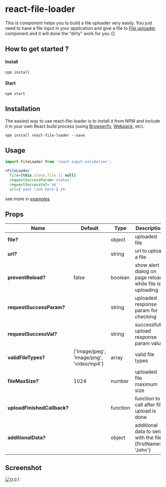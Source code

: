 # react-file-loader
This is component helps you to build a file uploader very easily.
You just need to have a file input in your application and give a file to [File uploader](https://github.com/Ggayane/react-file-loader) component and it will done the "dirty" work for you :smirk:

## How to get started ?

#### Install
```
npm install
```
#### Start
```
npm start
```

## Installation

The easiest way to use react-file-loader is to install it from NPM and include it in your own React build process (using [Browserify](http://browserify.org), [Webpack](http://webpack.github.io/), etc).

```
npm install react-file-loader --save
```

## Usage

```jsx
import FileLoader from 'react-input-validation';

<FileLoader
  file={this.state.file || null}
  requestSuccessParam='status'
  requestSuccessVal='ok'
  url={'your link here'} />
```
see more in [examples](https://github.com/Ggayane/react-file-loader/tree/master/examples)

## Props

| Name | Default | Type | Description |
|------|---------|------|-------------|
| **file?** | | object | uploaded file |
| **url?** | | string | url to upload a file |
| **preventReload?** | false | boolean | show alert dialog on page reload while file is uploading |
| **requestSuccessParam?** | | string | uploaded response param for checking |
| **requestSuccessVal?** | | string | successfully upload response param value  |
| **validFileTypes?** | ['image/jpeg', 'image/png', 'video/mp4'] | array | valid file types |
| **fileMaxSize?** | 1024 | number | uploaded file maximum size |
| **uploadFinishedCallback?** | | function | function to call after file upload is done |
| **additionalData?** | | object | additional data to send with the file: {firstName: 'John'} |

## Screenshot

![0.0.1](https://media.giphy.com/media/kkx4J09GMcZLa/giphy.gif)
